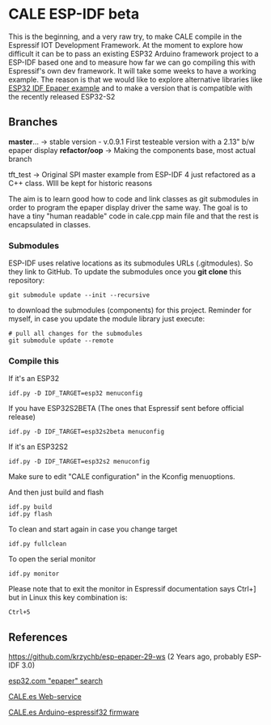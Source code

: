# CALE ESP-IDF beta

This is the beginning, and a very raw try, to make CALE compile in the Espressif IOT Development Framework. At the moment to explore how difficult it can be to pass an existing ESP32 Arduino framework project to a ESP-IDF based one and to measure how far we can go compiling this with Espressif's own dev framework. 
It will take some weeks to have a working example. The reason is that we would like to explore alternative libraries like [ESP32 IDF Epaper example](https://github.com/loboris/ESP32_ePaper_example) and to make a version that is compatible with the recently released ESP32-S2

## Branches

**master**...    -> stable version - v.0.9.1 First testeable version with a 2.13" b/w epaper display
**refactor/oop** -> Making the components base, most actual branch

tft_test         -> Original SPI master example from ESP-IDF 4 just refactored as a C++ class. WIll be kept for historic reasons


The aim is to learn good how to code and link classes as git submodules in order to program the epaper display driver the same way. The goal is to have a tiny "human readable" code in cale.cpp main file and that the rest is encapsulated in classes.

### Submodules

ESP-IDF uses relative locations as its submodules URLs (.gitmodules). So they link to GitHub. To update the submodules once you **git clone** this repository:

    git submodule update --init --recursive
    
to download the submodules (components) for this project.
Reminder for myself, in case you update the module library just execute:

    # pull all changes for the submodules
    git submodule update --remote

### Compile this 

If it's an ESP32

    idf.py -D IDF_TARGET=esp32 menuconfig

If you have ESP32S2BETA (The ones that Espressif sent before official release)

    idf.py -D IDF_TARGET=esp32s2beta menuconfig

If it's an ESP32S2

    idf.py -D IDF_TARGET=esp32s2 menuconfig

Make sure to edit "CALE configuration" in the Kconfig menuoptions.

And then just build and flash

    idf.py build
    idf.py flash

To clean and start again in case you change target

    idf.py fullclean

To open the serial monitor

    idf.py monitor

Please note that to exit the monitor in Espressif documentation says Ctrl+] but in Linux this key combination is:

    Ctrl+5


## References

https://github.com/krzychb/esp-epaper-29-ws (2 Years ago, probably ESP-IDF 3.0)

[esp32.com "epaper" search](https://esp32.com/search.php?keywords=epaper&fid%5B0%5D=13)

[CALE.es Web-service](https://CALE.es)

[CALE.es Arduino-espressif32 firmware](https://github.com/martinberlin/eink-calendar)